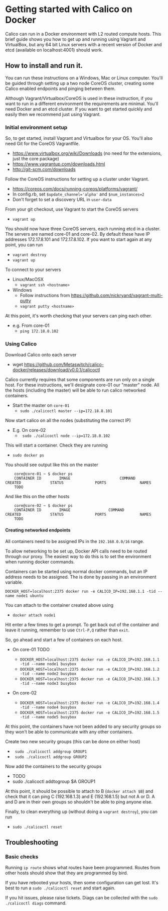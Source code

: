 # Getting started with Calico on Docker

Calico can run in a Docker environment with L2 routed compute hosts. This brief guide shows you how to get up and running using Vagrant and VirtualBox, but any 64 bit Linux servers with a recent version of Docker and etcd (available on localhost:4001) should work.

## How to install and run it.

You can run these instructions on a Windows, Mac or Linux computer. You'll be guided through setting up a two node CoreOS cluster, creating some Calico enabled endpoints and pinging between them.

Although Vagrant/Virtualbox/CoreOS is used in these instruction, if you want to run in a different environment the requirements are minimal. You'll need Docker and an etcd cluster. If you want to get started quickly and easily then we recommend just using Vagrant.


### Initial environment setup
So, to get started, install Vagrant and Virtualbox for your OS. You'll also need Git for the CoreOS Vagrantfile.
* https://www.virtualbox.org/wiki/Downloads (no need for the extensions, just the core package)
* https://www.vagrantup.com/downloads.html
* http://git-scm.com/downloads

Follow the CoreOS instructions for setting up a cluster under Vagrant.
* https://coreos.com/docs/running-coreos/platforms/vagrant/
* In config.rb, set `$update_channel='alpha'` and `$num_instances=2`
* Don't forget to set a discovery URL in `user-data`

From your git checkout, use Vagrant to start the CoreOS servers
* `vagrant up`

You should now have three CoreOS servers, each running etcd in a cluster. The servers are named core-01 and core-02.  By default these have IP addresses 172.17.8.101 and 172.17.8.102. If you want to start again at any point, you can run

* `vagrant destroy`
* `vagrant up`

To connect to your servers
* Linux/MacOSX
   * `vagrant ssh <hostname>`
* Windows
   * Follow instructions from https://github.com/nickryand/vagrant-multi-putty
   * `vagrant putty <hostname>`

At this point, it's worth checking that your servers can ping each other.
* e.g. From core-01
   * `ping 172.18.8.102`

### Using Calico
Download Calico onto each server
* wget https://github.com/Metaswitch/calico-docker/releases/download/v0.0.1/calicoctl

Calico currently requires that some components are run only on a single host. For these instructions, we'll designate core-01 our "master" node. All the hosts (including the master) will be able to run calico networked containers.

* Start the master on `core-01`
  * `sudo ./calicoctl master --ip=172.18.8.101`

Now start calico on all the nodes (substituting the correct IP)
* E.g. On core-02
   * ` sudo ./calicoctl node --ip=172.18.8.102`


This will start a container. Check they are running
* `sudo docker ps`

You should see output like this on the master

```
    core@core-01 ~ $ docker ps
    CONTAINER ID        IMAGE                      COMMAND                CREATED             STATUS              PORTS               NAMES
    TODO
```
And like this on the other hosts
```
    core@core-02 ~ $ docker ps
    CONTAINER ID        IMAGE                 COMMAND                CREATED             STATUS              PORTS               NAMES
    TODO
```

#### Creating networked endpoints
All containers need to be assigned IPs in the `192.168.0.0/16` range.

To allow networking to be set up, Docker API calls need to be routed through our proxy. The easiest way to do this is to set the environment when running docker commands.

Containers can be started using normal docker commands, but an IP address needs to be assigned. The is done by passing in an environment variable.

`DOCKER_HOST=localhost:2375 docker run -e CALICO_IP=192.168.1.1 -tid --name node1 ubuntu`

You can attach to the container created above using
* `docker attach node1`

Hit enter a few times to get a prompt. To get back out of the container and leave it running, remember to use `Ctrl-P,Q` rather than `exit`.

So, go ahead and start a few of containers on each host.
* On core-01 TODO
   * `DOCKER_HOST=localhost:2375 docker run -e CALICO_IP=192.168.1.1 -tid --name node1 busybox`
   * `DOCKER_HOST=localhost:2375 docker run -e CALICO_IP=192.168.1.2 -tid --name node2 busybox`
   * `DOCKER_HOST=localhost:2375 docker run -e CALICO_IP=192.168.1.3 -tid --name node3 busybox`
   
* On core-02
   * `DOCKER_HOST=localhost:2375 docker run -e CALICO_IP=192.168.1.4 -tid --name node4 busybox`
   * `DOCKER_HOST=localhost:2375 docker run -e CALICO_IP=192.168.1.5 -tid --name node5 busybox`

At this point, the containers have not been added to any security groups so they won't be able to communicate with any other containers.

Create two new security groups (this can be done on either host)
* ` sudo ./calicoctl addgroup GROUP1`
* ` sudo ./calicoctl addgroup GROUP2`

Now add the containers to the security groups
* TODO 
* sudo ./calicoctl addtogroup $A GROUP1

At this point, it should be possible to attach to B (`docker attach $B`) and check that it can ping C (192.168.1.3) and E (192.168.1.5) but not A or D. A and D are in their own groups so shouldn't be able to ping anyone else.


Finally, to clean everything up (without doing a `vagrant destroy`), you can run
* `sudo ./calicoctl reset`

## Troubleshooting

### Basic checks
Running `ip route` shows what routes have been programmed. Routes from other hosts should show
that they are programmed by bird.

If you have rebooted your hosts, then some configuration can get lost. It's best to run a `sudo
./calicoctl reset` and start again.

If you hit issues, please raise tickets. Diags can be collected with the `sudo ./calicoctl diags` command.
